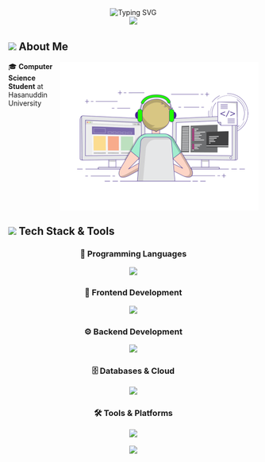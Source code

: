 <div align="center">
  <img src="https://readme-typing-svg.herokuapp.com?font=Fira+Code&size=32&duration=2800&pause=2000&color=A9FEF7&center=true&vCenter=true&width=940&lines=Hello%2C+I'm+Fajrin+Suhar+%F0%9F%91%8B;Usseles+Web+Developer+%F0%9F%92%BB;Computer+Science+Student+%F0%9F%8E%93;Always+Learning+%26+Growing+%F0%9F%8C%B1" alt="Typing SVG" />
</div>

<div align="center">
  <img src="https://user-images.githubusercontent.com/73097560/115834477-dbab4500-a447-11eb-908a-139a6edaec5c.gif">
</div>

## <img src="https://media2.giphy.com/media/QssGEmpkyEOhBCb7e1/giphy.gif?cid=ecf05e47a0n3gi1bfqntqmob8g9aid1oyj2wr3ds3mg700bl&rid=giphy.gif" width ="25"> About Me

<img align="right" alt="Coding" width="400" src="https://raw.githubusercontent.com/devSouvik/devSouvik/master/gif3.gif">

🎓 **Computer Science Student** at Hasanuddin University  


<br clear="both">



## <img src="https://media.giphy.com/media/iY8CRBdQXODJSCERIr/giphy.gif" width="35"> Tech Stack & Tools

<div align="center">

### 🚀 Programming Languages
<p>
  <img src="https://skillicons.dev/icons?i=js,python,java,php" />
</p>

### 🎨 Frontend Development
<p>
  <img src="https://skillicons.dev/icons?i=html,css,react,vue,tailwind,bootstrap" />
</p>

### ⚙️ Backend Development
<p>
  <img src="https://skillicons.dev/icons?i=nodejs,express,laravel,fastapi" />
</p>

### 🗄️ Databases & Cloud
<p>
  <img src="https://skillicons.dev/icons?i=mysql,mongodb,postgresql,firebase" />
</p>

### 🛠️ Tools & Platforms
<p>
  <img src="https://skillicons.dev/icons?i=git,github,vscode,postman,figma,docker" />
</p>

</div>

<div align="center">
  <img src="https://user-images.githubusercontent.com/73097560/115834477-dbab4500-a447-11eb-908a-139a6edaec5c.gif">
</div>





